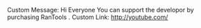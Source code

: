 Custom Message: Hi Everyone You can support the developor by purchasing RanTools .
Custom Link: http://youtube.com/

